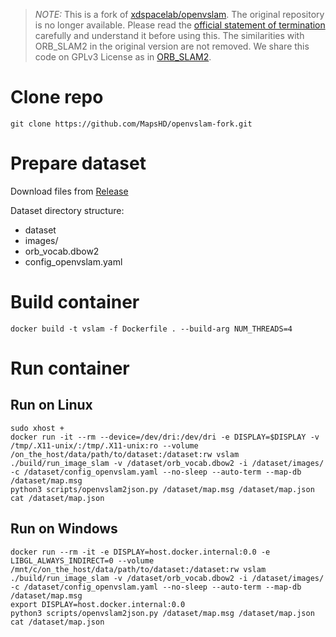 
> *NOTE:* This is a fork of [xdspacelab/openvslam](https://github.com/xdspacelab/openvslam). The original repository is no longer available. Please read the [official statement of termination](https://github.com/xdspacelab/openvslam/wiki/Termination-of-the-release) carefully and understand it before using this. The similarities with ORB_SLAM2 in the original version are not removed. We share this code on GPLv3 License as in [ORB_SLAM2](https://github.com/raulmur/ORB_SLAM2/blob/master/LICENSE.txt).

# Clone repo

```
git clone https://github.com/MapsHD/openvslam-fork.git
```

# Prepare dataset

Download files from [Release](https://github.com/MapsHD/openvslam-fork/releases)

Dataset directory structure:

- dataset
 - images/
 - orb_vocab.dbow2
 - config_openvslam.yaml


# Build container

```
docker build -t vslam -f Dockerfile . --build-arg NUM_THREADS=4
```

# Run container

## Run on Linux

```
sudo xhost +
docker run -it --rm --device=/dev/dri:/dev/dri -e DISPLAY=$DISPLAY -v /tmp/.X11-unix/:/tmp/.X11-unix:ro --volume /on_the_host/data/path/to/dataset:/dataset:rw vslam
./build/run_image_slam -v /dataset/orb_vocab.dbow2 -i /dataset/images/ -c /dataset/config_openvslam.yaml --no-sleep --auto-term --map-db /dataset/map.msg
python3 scripts/openvslam2json.py /dataset/map.msg /dataset/map.json
cat /dataset/map.json
```

## Run on Windows

```
docker run --rm -it -e DISPLAY=host.docker.internal:0.0 -e LIBGL_ALWAYS_INDIRECT=0 --volume /mnt/c/on_the_host/data/path/to/dataset:/dataset:rw vslam
./build/run_image_slam -v /dataset/orb_vocab.dbow2 -i /dataset/images/ -c /dataset/config_openvslam.yaml --no-sleep --auto-term --map-db /dataset/map.msg
export DISPLAY=host.docker.internal:0.0
python3 scripts/openvslam2json.py /dataset/map.msg /dataset/map.json
cat /dataset/map.json
```
